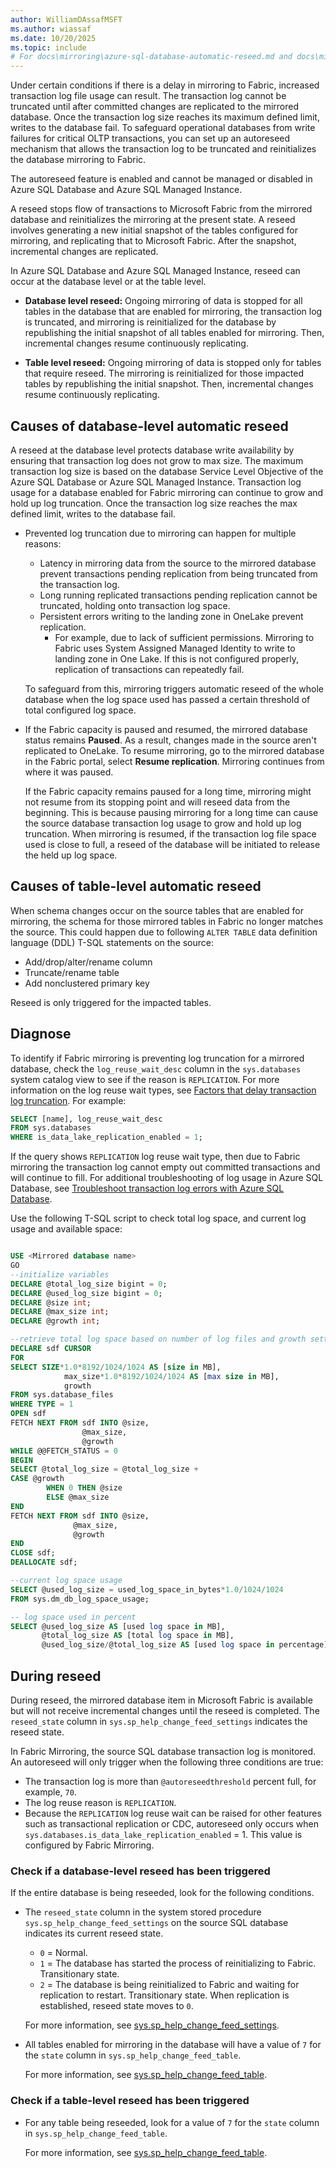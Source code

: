 ```yaml
---
author: WilliamDAssafMSFT
ms.author: wiassaf
ms.date: 10/20/2025
ms.topic: include
# For docs\mirroring\azure-sql-database-automatic-reseed.md and docs\mirroring\azure-sql-managed-instance-automatic-reseed.md
---
```


Under certain conditions if there is a delay in mirroring to Fabric, increased transaction log file usage can result. The transaction log cannot be truncated until after committed changes are replicated to the mirrored database. Once the transaction log size reaches its maximum defined limit, writes to the database fail. To safeguard operational databases from write failures for critical OLTP transactions, you can set up an autoreseed mechanism that allows the transaction log to be truncated and reinitializes the database mirroring to Fabric.

The autoreseed feature is enabled and cannot be managed or disabled in Azure SQL Database and Azure SQL Managed Instance.

A reseed stops flow of transactions to Microsoft Fabric from the mirrored database and reinitializes the mirroring at the present state. A reseed involves generating a new initial snapshot of the tables configured for mirroring, and replicating that to Microsoft Fabric. After the snapshot, incremental changes are replicated. 

In Azure SQL Database and Azure SQL Managed Instance, reseed can occur at the database level or at the table level.

- **Database level reseed:** Ongoing mirroring of data is stopped for all tables in the database that are enabled for mirroring, the transaction log is truncated, and mirroring is reinitialized for the database by republishing the initial snapshot of all tables enabled for mirroring. Then, incremental changes resume continuously replicating.

- **Table level reseed:** Ongoing mirroring of data is stopped only for tables that require reseed. The mirroring is reinitialized for those impacted tables by republishing the initial snapshot. Then, incremental changes resume continuously replicating.

## Causes of database-level automatic reseed

A reseed at the database level protects database write availability by ensuring that transaction log does not grow to max size. The maximum transaction log size is based on the database Service Level Objective of the Azure SQL Database or Azure SQL Managed Instance. Transaction log usage for a database enabled for Fabric mirroring can continue to grow and hold up log truncation. Once the transaction log size reaches the max defined limit, writes to the database fail.  

- Prevented log truncation due to mirroring can happen for multiple reasons: 

    - Latency in mirroring data from the source to the mirrored database prevent transactions pending replication from being truncated from the transaction log.
    - Long running replicated transactions pending replication cannot be truncated, holding onto transaction log space. 
    - Persistent errors writing to the landing zone in OneLake prevent replication.
        - For example, due to lack of sufficient permissions. Mirroring to Fabric uses System Assigned Managed Identity to write to landing zone in One Lake. If this is not configured properly, replication of transactions can repeatedly fail. 
    
    To safeguard from this, mirroring triggers automatic reseed of the whole database when the log space used has passed a certain threshold of total configured log space. 
    
- If the Fabric capacity is paused and resumed, the mirrored database status remains **Paused**. As a result, changes made in the source aren't replicated to OneLake. To resume mirroring, go to the mirrored database in the Fabric portal, select **Resume replication**. Mirroring continues from where it was paused. 

   If the Fabric capacity remains paused for a long time, mirroring might not resume from its stopping point and will reseed data from the beginning. This is because pausing mirroring for a long time can cause the source database transaction log usage to grow and hold up log truncation. When mirroring is resumed, if the transaction log file space used is close to full, a reseed of the database will be initiated to release the held up log space.

## Causes of table-level automatic reseed

When schema changes occur on the source tables that are enabled for mirroring, the schema for those mirrored tables in Fabric no longer matches the source. This could happen due to following `ALTER TABLE` data definition language (DDL) T-SQL statements on the source: 

- Add/drop/alter/rename column
- Truncate/rename table
- Add nonclustered primary key

Reseed is only triggered for the impacted tables.

## Diagnose

To identify if Fabric mirroring is preventing log truncation for a mirrored database, check the `log_reuse_wait_desc` column in the `sys.databases` system catalog view to see if the reason is `REPLICATION`. For more information on the log reuse wait types, see [Factors that delay transaction log truncation](/sql/relational-databases/logs/the-transaction-log-sql-server#FactorsThatDelayTruncation). For example:

```sql
SELECT [name], log_reuse_wait_desc 
FROM sys.databases 
WHERE is_data_lake_replication_enabled = 1;
```

If the query shows `REPLICATION` log reuse wait type, then due to Fabric mirroring the transaction log cannot empty out committed transactions and will continue to fill. For additional troubleshooting of log usage in Azure SQL Database, see [Troubleshoot transaction log errors with Azure SQL Database](/azure/azure-sql/database/troubleshoot-transaction-log-errors-issues?view=azuresql-db&preserve-view=true).

Use the following T-SQL script to check total log space, and current log usage and available space:

```sql

USE <Mirrored database name>
GO 
--initialize variables
DECLARE @total_log_size bigint = 0; 
DECLARE @used_log_size bigint = 0;
DECLARE @size int;
DECLARE @max_size int;
DECLARE @growth int;

--retrieve total log space based on number of log files and growth settings for the database
DECLARE sdf CURSOR
FOR
SELECT SIZE*1.0*8192/1024/1024 AS [size in MB],
            max_size*1.0*8192/1024/1024 AS [max size in MB],
            growth
FROM sys.database_files
WHERE TYPE = 1 
OPEN sdf 
FETCH NEXT FROM sdf INTO @size,
                @max_size,
                @growth 
WHILE @@FETCH_STATUS = 0 
BEGIN
SELECT @total_log_size = @total_log_size + 
CASE @growth
        WHEN 0 THEN @size
        ELSE @max_size
END 
FETCH NEXT FROM sdf INTO @size,
              @max_size,
              @growth 
END 
CLOSE sdf;
DEALLOCATE sdf;

--current log space usage
SELECT @used_log_size = used_log_space_in_bytes*1.0/1024/1024
FROM sys.dm_db_log_space_usage;

-- log space used in percent
SELECT @used_log_size AS [used log space in MB],
       @total_log_size AS [total log space in MB],
       @used_log_size/@total_log_size AS [used log space in percentage];
```

## During reseed

During reseed, the mirrored database item in Microsoft Fabric is available but will not receive incremental changes until the reseed is completed. The `reseed_state` column in `sys.sp_help_change_feed_settings` indicates the reseed state.

In Fabric Mirroring, the source SQL database transaction log is monitored. An autoreseed will only trigger when the following three conditions are true:

- The transaction log is more than `@autoreseedthreshold` percent full, for example, `70`.
- The log reuse reason is `REPLICATION`.
- Because the `REPLICATION` log reuse wait can be raised for other features such as transactional replication or CDC, autoreseed only occurs when `sys.databases.is_data_lake_replication_enabled` = 1. This value is configured by Fabric Mirroring.

### Check if a database-level reseed has been triggered

If the entire database is being reseeded, look for the following conditions.

- The `reseed_state` column in the system stored procedure `sys.sp_help_change_feed_settings` on the source SQL database indicates its current reseed state. 

   - `0` = Normal.
   - `1` = The database has started the process of reinitializing to Fabric. Transitionary state.
   - `2` = The database is being reinitialized to Fabric and waiting for replication to restart. Transitionary state. When replication is established, reseed state moves to `0`.
    
   For more information, see [sys.sp_help_change_feed_settings](/sql/relational-databases/system-stored-procedures/sp-help-change-feed-settings?view=azuresqldb-current&preserve-view=true).
    
- All tables enabled for mirroring in the database will have a value of `7` for the `state` column in `sys.sp_help_change_feed_table`.

   For more information, see [sys.sp_help_change_feed_table](/sql/relational-databases/system-stored-procedures/sp-help-change-feed-table?view=azuresqldb-current&preserve-view=true).

### Check if a table-level reseed has been triggered

- For any table being reseeded, look for a value of `7` for the `state` column in `sys.sp_help_change_feed_table`.

   For more information, see [sys.sp_help_change_feed_table](/sql/relational-databases/system-stored-procedures/sp-help-change-feed-table?view=azuresqldb-current&preserve-view=true).